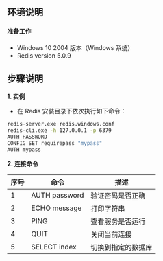## **环境说明**

#### 准备工作

- Windows 10 2004 版本（Windows 系统）
- Redis version 5.0.9

## **步骤说明**

**1. 实例**

- 在 Redis 安装目录下依次执行如下命令：

```cmd
redis-server.exe redis.windows.conf
redis-cli.exe -h 127.0.0.1 -p 6379
AUTH PASSWORD
CONFIG SET requirepass "mypass"
AUTH mypass
```

**2. 连接命令**

| 序号 | 命令          | 描述               |
| ---- | ------------- | ------------------ |
| 1    | AUTH password | 验证密码是否正确   |
| 2    | ECHO message  | 打印字符串         |
| 3    | PING          | 查看服务是否运行   |
| 4    | QUIT          | 关闭当前连接       |
| 5    | SELECT index  | 切换到指定的数据库 |
